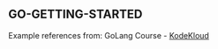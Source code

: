 ## GO-GETTING-STARTED ##

Example references from:
GoLang Course - [KodeKloud](https://kodekloud.com/courses/golang/)